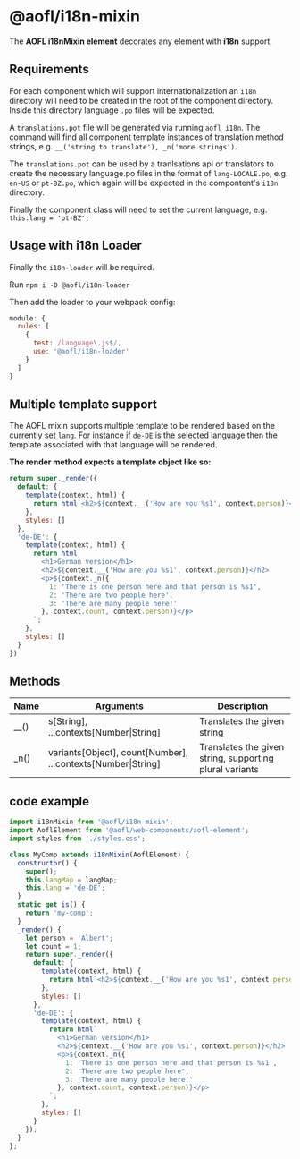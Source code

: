 # @aofl/i18n-mixin

The **AOFL i18nMixin element** decorates any element with **i18n** support.


## Requirements

For each component which will support internationalization an `i18n` directory will need to be created in the root of the component directory. Inside this directory language `.po` files will be expected.

A `translations.pot` file will be generated via running `aofl i18n`. The command will find all component template instances of translation method strings, e.g. `__('string to translate'), _n('more strings')`.

The `translations.pot` can be used by a tranlsations api or translators to create the necessary language.po files in the format of `lang-LOCALE.po`, e.g. `en-US` or `pt-BZ.po`, which again will be expected in the compontent's `i18n` directory.

Finally the component class will need to set the current language, e.g. `this.lang = 'pt-BZ';`

## Usage with i18n Loader

Finally the `i18n-loader` will be required.

Run `npm i -D @aofl/i18n-loader`

Then add the loader to your webpack config:

```js
module: {
  rules: [
    {
      test: /language\.js$/,
      use: '@aofl/i18n-loader'
    }
  ]
}
```

## Multiple template support

The AOFL mixin supports multiple template to be rendered based on the currently set `lang`. For instance if `de-DE` is the selected language then the template associated with that language will be rendered.

**The render method expects a template object like so:**
```js
return super._render({
  default: {
    template(context, html) {
      return html`<h2>${context.__('How are you %s1', context.person)}</h2>`
    },
    styles: []
  },
  'de-DE': {
    template(context, html) {
      return html`
        <h1>German version</h1>
        <h2>${context.__('How are you %s1', context.person)}</h2>
        <p>${context._n({
          1: 'There is one person here and that person is %s1',
          2: 'There are two people here',
          3: 'There are many people here!'
        }, context.count, context.person)}</p>
      `;
    },
    styles: []
  }
})
```

## Methods

| Name | Arguments  | Description                  |
| ---- | ---------- | ---------------------------- |
| __()  |  s[String], ...contexts[Number\|String]    | Translates the given string |
| _n()  |  variants[Object], count[Number], ...contexts[Number\|String]    | Translates the given string, supporting plural variants |

## code example
```javascript
import i18nMixin from '@aofl/i18n-mixin';
import AoflElement from '@aofl/web-components/aofl-element';
import styles from './styles.css';

class MyComp extends i18nMixin(AoflElement) {
  constructor() {
    super();
    this.langMap = langMap;
    this.lang = 'de-DE';
  }
  static get is() {
    return 'my-comp';
  }
  _render() {
    let person = 'Albert';
    let count = 1;
    return super._render({
      default: {
        template(context, html) {
          return html`<h2>${context.__('How are you %s1', context.person)}</h2>`
        },
        styles: []
      },
      'de-DE': {
        template(context, html) {
          return html`
            <h1>German version</h1>
            <h2>${context.__('How are you %s1', context.person)}</h2>
            <p>${context._n({
              1: 'There is one person here and that person is %s1',
              2: 'There are two people here',
              3: 'There are many people here!'
            }, context.count, context.person)}</p>
          `;
        },
        styles: []
      }
    });
  }
};
```
